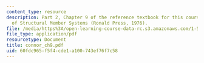 ```yaml
---
content_type: resource
description: Part 2, Chapter 9 of the reference textbook for this course, Analysis
  of Structural Member Systems (Ronald Press, 1976).
file: /media/https%3A/open-learning-course-data-rc.s3.amazonaws.com/1-571-structural-analysis-and-control-spring-2004/60fdc965f5f4cde1a100743ef76f7c58_connor_ch9.pdf
file_type: application/pdf
resourcetype: Document
title: connor_ch9.pdf
uid: 60fdc965-f5f4-cde1-a100-743ef76f7c58
---
```

